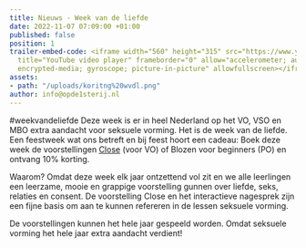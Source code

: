 ```yaml
---
title: Nieuws - Week van de liefde
date: 2022-11-07 07:09:00 +01:00
published: false
position: 1
trailer-embed-code: <iframe width="560" height="315" src="https://www.youtube.com/embed/5C9CC6vLBmA"
  title="YouTube video player" frameborder="0" allow="accelerometer; autoplay; clipboard-write;
  encrypted-media; gyroscope; picture-in-picture" allowfullscreen></iframe>
assets:
- path: "/uploads/koritng%20wvdl.png"
author: info@opde1sterij.nl
---
```


#weekvandeliefde Deze week is er in heel Nederland op het VO, VSO en MBO extra aandacht voor seksuele vorming. Het is de week van de liefde. Een feestweek wat ons betreft en bij feest hoort een cadeau: Boek deze week de voorstellingen [Close](https://www.opde1sterij.nl/theatergroep-zwerm/close/) (voor VO) of Blozen voor beginners (PO) en ontvang 10% korting. 

Waarom? Omdat deze week elk jaar ontzettend vol zit en we alle leerlingen een leerzame, mooie en grappige voorstelling gunnen over liefde, seks, relaties en consent. De voorstelling Close en het interactieve nagesprek zijn een fijne basis om aan te kunnen refereren in de lessen seksuele vorming.

De voorstellingen kunnen het hele jaar gespeeld worden. Omdat seksuele vorming het hele jaar extra aandacht verdient!
